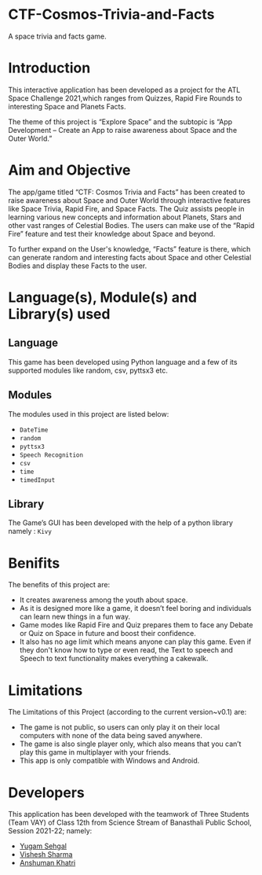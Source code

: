 # CTF-Cosmos-Trivia-and-Facts
A space trivia and facts game.

# Introduction
This interactive application has been developed as a project for the ATL Space Challenge 2021,which ranges from Quizzes, Rapid Fire Rounds to interesting Space and Planets Facts.

The theme of this project is “Explore Space” and the subtopic is “App Development – Create an App to raise awareness about Space and the Outer World.”

# Aim and Objective 

The app/game titled “CTF: Cosmos Trivia and Facts” has been created to raise awareness about Space and Outer World through interactive features like Space Trivia, Rapid Fire, and Space Facts. The Quiz assists people in learning various new concepts and information about Planets, Stars and other vast ranges of Celestial Bodies. The users can make use of the “Rapid Fire” feature and test their knowledge about Space and beyond.

To further expand on the User's knowledge, “Facts” feature is there, which can generate random and interesting facts about Space and other Celestial Bodies and display these Facts to the user.

# Language(s), Module(s) and Library(s) used 

## Language

This game has been developed using Python language and a few of its supported modules like random, csv, pyttsx3 etc.

## Modules 
 
The modules used in this project are listed below:

- `DateTime`
- `random`
- `pyttsx3`
-  `Speech Recognition`
- `csv`
- `time`
- `timedInput`

## Library 

The Game’s GUI has been developed with the help of a python library namely : `Kivy`

# Benifits

The benefits of this project are:

- It creates awareness among the youth about space.
- As it is designed more like a game, it doesn’t feel boring and individuals can learn new things in a fun way.
- Game modes like Rapid Fire and Quiz prepares them to face any Debate or Quiz on Space in future and boost their confidence.
- It also has no age limit which means anyone can play this game. Even if they don't know how to type or even read, the Text to speech and Speech to text functionality makes everything a cakewalk. 

# Limitations

The Limitations of this Project (according to the current version~v0.1) are:
- The game is not public, so users can only play it on their local computers with none of the data being saved anywhere.
- The game is also single player only, which also means that you can’t play this game in multiplayer with your friends.
- This app is only compatible with Windows and Android.

# Developers

This application has been developed with the teamwork of Three Students (Team VAY) of Class 12th from Science Stream of Banasthali Public School, Session 2021-22; namely:
- [Yugam Sehgal](https://github.com/Yugam4254)
- [Vishesh Sharma](https://github.com/Vishesh-Sharma221)
- [Anshuman Khatri](https://github.com/AnshumanKhatri14)


